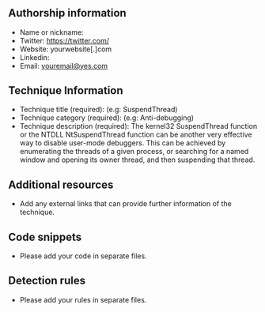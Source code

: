 # <NAME OF YOUR TECHNIQUE>

## Authorship information
* Name or nickname: <myname>
* Twitter: https://twitter.com/<yourhandle>
* Website: yourwebsite[.]com
* Linkedin: <yourlinkedinprofile>
* Email: <youremail@yes.com>
  
## Technique Information
* Technique title (required): (e.g: SuspendThread)
* Technique category (required): (e.g: Anti-debugging)
* Technique description (required): The kernel32 SuspendThread function or the NTDLL NtSuspendThread function can be another very effective way to disable user-mode debuggers. This can be achieved by enumerating the threads of a given process, or searching for a named window and opening its owner thread, and then suspending that thread.

## Additional resources
* Add any external links that can provide further information of the technique.

## Code snippets
* Please add your code in separate files.

## Detection rules
* Please add your rules in separate files.
